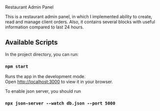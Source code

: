 Restaurant Admin Panel

This is a restaurant admin panel, in which I implemented ability to create, read and manage client orders.
Also, it contains several blocks with useful information compared to last 24 hours. 

## Available Scripts

In the project directory, you can run:

### `npm start`

Runs the app in the development mode.\
Open [http://localhost:3000](http://localhost:3000) to view it in your browser.

To enable json server, you should run

### `npx json-server --watch db.json --port 5000`
